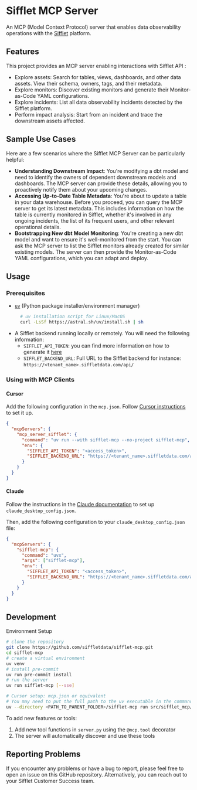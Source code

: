 # Sifflet MCP Server

An MCP (Model Context Protocol) server that enables data observability operations with the [Sifflet](https://www.siffletdata.com/) platform.

## Features

This project provides an MCP server enabling interactions with Sifflet API :

- Explore assets: Search for tables, views, dashboards, and other data assets. View their schema, owners, tags, and their metadata.
- Explore monitors: Discover existing monitors and generate their Monitor-as-Code YAML configurations.
- Explore incidents: List all data observability incidents detected by the Sifflet platform.
- Perform impact analysis: Start from an incident and trace the downstream assets affected.

## Sample Use Cases

Here are a few scenarios where the Sifflet MCP Server can be particularly helpful:

- **Understanding Downstream Impact**: You're modifying a dbt model and need to identify the owners of dependent downstream models and dashboards. The MCP server can provide these details, allowing you to proactively notify them about your upcoming changes.
- **Accessing Up-to-Date Table Metadata**: You're about to update a table in your data warehouse. Before you proceed, you can query the MCP server to get its latest metadata. This includes information on how the table is currently monitored in Sifflet, whether it's involved in any ongoing incidents, the list of its frequent users, and other relevant operational details.
- **Bootstrapping New dbt Model Monitoring**: You're creating a new dbt model and want to ensure it's well-monitored from the start. You can ask the MCP server to list the Sifflet monitors already created for similar existing models. The server can then provide the Monitor-as-Code YAML configurations, which you can adapt and deploy.

## Usage
### Prerequisites

- [`uv`](https://docs.astral.sh/uv/) (Python package installer/environment manager)
  ```bash
    # uv installation script for Linux/MacOS
    curl -LsSf https://astral.sh/uv/install.sh | sh
  ```
- A Sifflet backend running locally or remotely. You will need the following information:
  - `SIFFLET_API_TOKEN`: you can find more information on how to generate it [here](https://docs.siffletdata.com/docs/generate-an-api-token)
  - `SIFFLET_BACKEND_URL`: Full URL to the Sifflet backend for instance: `https://<tenant_name>.siffletdata.com/api/`



### Using with MCP Clients

#### Cursor

Add the following configuration in the `mcp.json`. Follow [Cursor instructions](https://docs.cursor.com/context/model-context-protocol#configuring-mcp-servers) to set it up.

```json
{
  "mcpServers": {
    "mcp_server_sifflet": {
      "command": "uv run --with sifflet-mcp --no-project sifflet-mcp",
      "env": {
        "SIFFLET_API_TOKEN": "<access_token>",
        "SIFFLET_BACKEND_URL": "https://<tenant_name>.siffletdata.com/api/"
      }
    }
  }
}
```

#### Claude

Follow the instructions in the [Claude documentation](https://modelcontextprotocol.io/quickstart/user#2-add-the-filesystem-mcp-server) to set up `claude_desktop_config.json`.

Then, add the following configuration to your `claude_desktop_config.json` file:

```json
{
  "mcpServers": {
    "sifflet-mcp": {
      "command": "uvx",
      "args": ["sifflet-mcp"],
      "env": {
        "SIFFLET_API_TOKEN": "<access_token>",
        "SIFFLET_BACKEND_URL": "https://<tenant_name>.siffletdata.com/api/"
      }
    }
  }
}


```

## Development

Environment Setup
```bash
# clone the repository
git clone https://github.com/siffletdata/sifflet-mcp.git
cd sifflet-mcp
# create a virtual environment
uv venv
# install pre-commit
uv run pre-commit install
# run the server
uv run sifflet-mcp [--sse]

# Cursor setup: mcp.json or equivalent 
# You may need to put the full path to the uv executable in the command field. You can get this by running `which uv` on MacOS/Linux or `where uv` on Windows.
uv --directory <PATH_TO_PARENT_FOLDER>/sifflet-mcp run src/sifflet_mcp/server.py
```

To add new features or tools:

1. Add new tool functions in `server.py` using the `@mcp.tool` decorator
2. The server will automatically discover and use these tools

## Reporting Problems

If you encounter any problems or have a bug to report, please feel free to open an issue on this GitHub repository.
Alternatively, you can reach out to your Sifflet Customer Success team.
